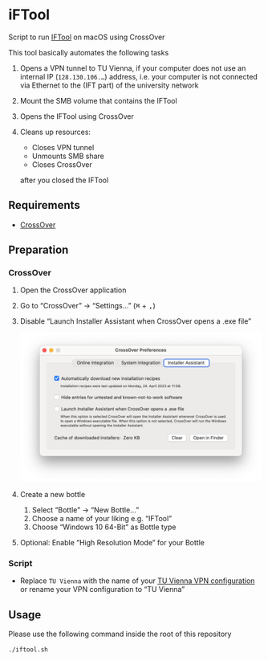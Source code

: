 # iFTool

Script to run [IFTool](smb://data.ift.tuwien.ac.at/30_IT/01_IFT_Tool) on macOS using CrossOver

This tool basically automates the following tasks

1. Opens a VPN tunnel to TU Vienna, if your computer does not use an internal IP (`128.130.106.…`) address, i.e. your computer is not connected via Ethernet to the (IFT part) of the university network
2. Mount the SMB volume that contains the IFTool
3. Opens the IFTool using CrossOver
4. Cleans up resources:

   - Closes VPN tunnel
   - Unmounts SMB share
   - Closes CrossOver

   after you closed the IFTool

[CrossOver]: https://www.codeweavers.com/crossover

## Requirements

- [CrossOver](https://www.codeweavers.com/crossover)

## Preparation

### CrossOver

1. Open the CrossOver application
2. Go to “CrossOver” → “Settings…” (<kbd>⌘</kbd> + <kbd>,</kbd>)
3. Disable “Launch Installer Assistant when CrossOver opens a .exe file”

   ![CrossOver Preferences](Pictures/CrossOver%20Preferences.webp)

4. Create a new bottle
   1. Select “Bottle” → “New Bottle…”
   2. Choose a name of your liking e.g. “IFTool”
   3. Choose “Windows 10 64-Bit” as Bottle type
5. Optional: Enable “High Resolution Mode” for your Bottle

### Script

- Replace `TU Vienna` with the name of your [TU Vienna VPN configuration](https://www.it.tuwien.ac.at/en/services/network-infrastructure-and-server-services/tunet/vpn-virtual-private-network) or rename your VPN configuration to “TU Vienna”

## Usage

Please use the following command inside the root of this repository

```sh
./iftool.sh
```
